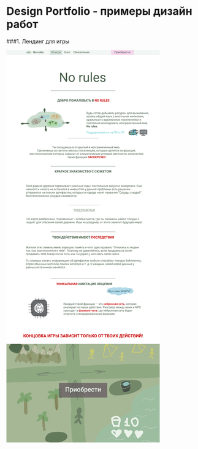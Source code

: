 # Design Portfolio - примеры дизайн работ


###1. Лендинг для игры

![Окно](https://github.com/hebgehogg/DesignPortfolio/blob/main/No%20rules.png)
